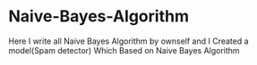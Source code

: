 # Naive-Bayes-Algorithm
Here I write all Naive Bayes Algorithm by ownself and I Created a model(Spam detector) Which Based on Naive Bayes Algorithm
